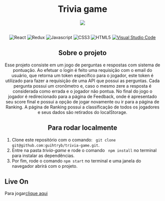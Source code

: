 <div align="center">
  <h1> Trivia game </ h1>
</div>
<div align="center" >
  <img src="src/assets/projectTrivia.gif" />
</div>

<div align="center">
</br>

![React](https://img.shields.io/badge/-Redux-000000?style=flat&logo=react)
![Redux](https://img.shields.io/badge/-React-714CB2?style=flat&logo=redux)
![Javascript](https://img.shields.io/badge/-JavaScript-151515?style=flat&logo=javascript)
![CSS3](https://img.shields.io/badge/-CSS-3E86B8?style=flat&logo=css3)
![HTML5](https://img.shields.io/badge/-HTML5-white?style=flat&logo=HTML5)
[![Visual Studio Code](https://img.shields.io/badge/-VSCode-111111?style=flat&logo=visual-studio-code&logoColor=007ACC)](https://github.com/microsoft/vscode)

</div>

<h2 align="center"> Sobre o projeto </h2>
<p align="center"> 
  Esse projeto consiste em um jogo de perguntas e respostas com sistema de pontuação. Ao efetuar o login é feito uma requisição com o email do usuário, que retorna um token específico para o jogador, este token é utilizado para fazer a requisição de uma API que possui as perguntas.
    Cada pergunta possui um cronômetro e, caso o mesmo zere a resposta é considerada como errada e o jogador não pontua.
    No final do jogo o jogador é redirecionado para a página de Feedback, onde é apresentado seu score final e possui a opção de jogar novamente ou ir para a página de Ranking.
    A página de Ranking possui a classificação de todos os jogadores e seus dados são retirados do localStorage.
  </p>
  
  <h2 align="center"> Para rodar localmente </h2>
  <ol>
  <li>Clone este repositório com o comando: <code> git clone git@github.com:guihtryb/trivia-game.git</code>.</li>
  <li> Entre na pasta <i>trivia-game</i> e rode o comando <code> npm install</code> no terminal para instalar as dependências.</li> 
  <li> Por fim, rode o comando <code>npm start</code> no terminal e uma janela do navegador abrirá com o projeto.</li> 
  </ol>

<h2> Live On </h2>
<p>Para jogar<a href="https://guihtryb.github.io/trivia-game/">clique aqui</a></p>
